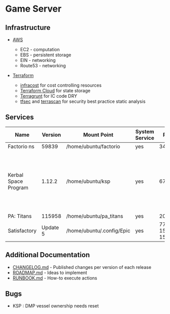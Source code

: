 # Game Server

## Infrastructure

- [AWS](https://aws.amazon.com)
  - EC2 - computation
  - EBS - persistent storage
  - EIN - networking
  - Route53 - networking

- [Terraform](https://www.terraform.io/)
  - [infracost](https://www.infracost.io/) for cost controlling resources
  - [Terraform Cloud](https://cloud.hashicorp.com/products/terraform) for state storage
  - [Terragrunt](https://terragrunt.gruntwork.io/) for IC code DRY
  - [tfsec](https://github.com/aquasecurity/tfsec) and [terrascan](https://github.com/tenable/terrascan) for security best practice static analysis

## Services

| Name                 | Version  | Mount Point                 | System Service | Port               | Notes  |
| -------------------- | -------- | --------------------------- | -------------- | ------------------ | -----: |
| Factorio ns          | 59839    | /home/ubuntu/factorio       | yes            | 34197              |  |
| Kerbal Space Program | 1.12.2   | /home/ubuntu/ksp            | yes            | 6702               | Includes `Making History` and `Breaking Ground` expansions. Includes mods, see notice at login. |
| PA:  Titans          | 115958   | /home/ubuntu/pa_titans      | yes            | 20545              | |
| Satisfactory         | Update 5 | /home/ubuntu/.config/Epic   | yes            | 7777, 15000, 15777 | |

## Additional Documentation

- [CHANGELOG.md](./CHANGELOG.md) - Published changes per version of each release
- [ROADMAP.md](./ROADMAP.md) - Ideas to implement
- [RUNBOOK.md](./RUNBOOK.md) - How-to execute actions

## Bugs

- KSP : DMP vessel ownership needs reset
